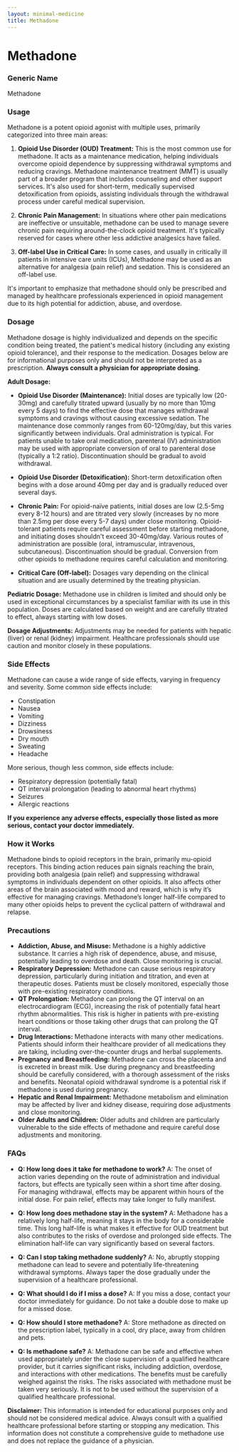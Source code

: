 ```yaml
---
layout: minimal-medicine
title: Methadone
---
```


# Methadone
### Generic Name
Methadone

### Usage
Methadone is a potent opioid agonist with multiple uses, primarily categorized into three main areas:

1. **Opioid Use Disorder (OUD) Treatment:** This is the most common use for methadone. It acts as a maintenance medication, helping individuals overcome opioid dependence by suppressing withdrawal symptoms and reducing cravings.  Methadone maintenance treatment (MMT) is usually part of a broader program that includes counseling and other support services.  It's also used for short-term, medically supervised detoxification from opioids, assisting individuals through the withdrawal process under careful medical supervision.

2. **Chronic Pain Management:** In situations where other pain medications are ineffective or unsuitable, methadone can be used to manage severe chronic pain requiring around-the-clock opioid treatment.  It's typically reserved for cases where other less addictive analgesics have failed.  

3. **Off-label Use in Critical Care:** In some cases, and usually in critically ill patients in intensive care units (ICUs), Methadone may be used as an alternative for analgesia (pain relief) and sedation.  This is considered an off-label use.

It's important to emphasize that methadone should only be prescribed and managed by healthcare professionals experienced in opioid management due to its high potential for addiction, abuse, and overdose.


### Dosage
Methadone dosage is highly individualized and depends on the specific condition being treated, the patient's medical history (including any existing opioid tolerance), and their response to the medication.  Dosages below are for informational purposes only and should not be interpreted as a prescription. **Always consult a physician for appropriate dosing.**

**Adult Dosage:**

* **Opioid Use Disorder (Maintenance):**  Initial doses are typically low (20-30mg) and carefully titrated upward (usually by no more than 10mg every 5 days) to find the effective dose that manages withdrawal symptoms and cravings without causing excessive sedation. The maintenance dose commonly ranges from 60-120mg/day, but this varies significantly between individuals.  Oral administration is typical.  For patients unable to take oral medication, parenteral (IV) administration may be used with appropriate conversion of oral to parenteral dose (typically a 1:2 ratio).  Discontinuation should be gradual to avoid withdrawal.

* **Opioid Use Disorder (Detoxification):**  Short-term detoxification often begins with a dose around 40mg per day and is gradually reduced over several days.

* **Chronic Pain:** For opioid-naïve patients, initial doses are low (2.5-5mg every 8-12 hours) and are titrated very slowly (increases by no more than 2.5mg per dose every 5-7 days) under close monitoring.  Opioid-tolerant patients require careful assessment before starting methadone, and initiating doses shouldn't exceed 30-40mg/day.  Various routes of administration are possible (oral, intramuscular, intravenous, subcutaneous). Discontinuation should be gradual.  Conversion from other opioids to methadone requires careful calculation and monitoring.

* **Critical Care (Off-label):** Dosages vary depending on the clinical situation and are usually determined by the treating physician.


**Pediatric Dosage:**  Methadone use in children is limited and should only be used in exceptional circumstances by a specialist familiar with its use in this population.  Doses are calculated based on weight and are carefully titrated to effect, always starting with low doses.


**Dosage Adjustments:**  Adjustments may be needed for patients with hepatic (liver) or renal (kidney) impairment.  Healthcare professionals should use caution and monitor closely in these populations.


### Side Effects
Methadone can cause a wide range of side effects, varying in frequency and severity. Some common side effects include:

* Constipation
* Nausea
* Vomiting
* Dizziness
* Drowsiness
* Dry mouth
* Sweating
* Headache

More serious, though less common, side effects include:

* Respiratory depression (potentially fatal)
* QT interval prolongation (leading to abnormal heart rhythms)
* Seizures
* Allergic reactions


**If you experience any adverse effects, especially those listed as more serious, contact your doctor immediately.**


### How it Works
Methadone binds to opioid receptors in the brain, primarily mu-opioid receptors. This binding action reduces pain signals reaching the brain, providing both analgesia (pain relief) and suppressing withdrawal symptoms in individuals dependent on other opioids. It also affects other areas of the brain associated with mood and reward, which is why it’s effective for managing cravings. Methadone’s longer half-life compared to many other opioids helps to prevent the cyclical pattern of withdrawal and relapse.


### Precautions
* **Addiction, Abuse, and Misuse:**  Methadone is a highly addictive substance.  It carries a high risk of dependence, abuse, and misuse, potentially leading to overdose and death.  Close monitoring is crucial.
* **Respiratory Depression:**  Methadone can cause serious respiratory depression, particularly during initiation and titration, and even at therapeutic doses.  Patients must be closely monitored, especially those with pre-existing respiratory conditions.
* **QT Prolongation:** Methadone can prolong the QT interval on an electrocardiogram (ECG), increasing the risk of potentially fatal heart rhythm abnormalities. This risk is higher in patients with pre-existing heart conditions or those taking other drugs that can prolong the QT interval.
* **Drug Interactions:** Methadone interacts with many other medications. Patients should inform their healthcare provider of all medications they are taking, including over-the-counter drugs and herbal supplements.
* **Pregnancy and Breastfeeding:** Methadone can cross the placenta and is excreted in breast milk.  Use during pregnancy and breastfeeding should be carefully considered, with a thorough assessment of the risks and benefits.  Neonatal opioid withdrawal syndrome is a potential risk if methadone is used during pregnancy.
* **Hepatic and Renal Impairment:**  Methadone metabolism and elimination may be affected by liver and kidney disease, requiring dose adjustments and close monitoring.
* **Older Adults and Children:**  Older adults and children are particularly vulnerable to the side effects of methadone and require careful dose adjustments and monitoring.


### FAQs

* **Q: How long does it take for methadone to work?**  A:  The onset of action varies depending on the route of administration and individual factors, but effects are typically seen within a short time after dosing.  For managing withdrawal, effects may be apparent within hours of the initial dose.  For pain relief, effects may take longer to fully manifest.

* **Q: How long does methadone stay in the system?** A: Methadone has a relatively long half-life, meaning it stays in the body for a considerable time. This long half-life is what makes it effective for OUD treatment but also contributes to the risks of overdose and prolonged side effects.  The elimination half-life can vary significantly based on several factors.

* **Q: Can I stop taking methadone suddenly?** A:  No, abruptly stopping methadone can lead to severe and potentially life-threatening withdrawal symptoms.  Always taper the dose gradually under the supervision of a healthcare professional.

* **Q: What should I do if I miss a dose?** A: If you miss a dose, contact your doctor immediately for guidance.  Do not take a double dose to make up for a missed dose.

* **Q: How should I store methadone?** A: Store methadone as directed on the prescription label, typically in a cool, dry place, away from children and pets.

* **Q:  Is methadone safe?** A:  Methadone can be safe and effective when used appropriately under the close supervision of a qualified healthcare provider, but it carries significant risks, including addiction, overdose, and interactions with other medications.  The benefits must be carefully weighed against the risks.  The risks associated with methadone must be taken very seriously.  It is not to be used without the supervision of a qualified healthcare professional.


**Disclaimer:** This information is intended for educational purposes only and should not be considered medical advice.  Always consult with a qualified healthcare professional before starting or stopping any medication.  This information does not constitute a comprehensive guide to methadone use and does not replace the guidance of a physician.
